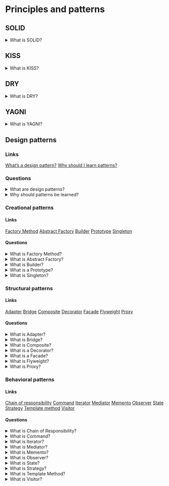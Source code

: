 # Principles and patterns

## SOLID

<details>
  <summary>What is SOLID?</summary>

  The single responsibility principle - each class should have only one responsibility that encapsulates in this class.
  The open-closed principle - each entity should be open for expansion and be closed for modification.
  The Liskov substitution principle - any subclass should supplement the parent class but not change it.
  The interface segregation principle - a few separate interfaces are better than one combined interface.
  The dependency inversion principle - dependencies should be only on abstractions.

</details>

## KISS

<details>
  <summary>What is KISS?</summary>

  KISS or keep it simple stupid is one of the design principles. KISS says that the many systems will work better if they are simple. So, simplicity should be one of the main targets in the design sphere.

</details>

## DRY

<details>
  <summary>What is DRY?</summary>

  DRY or don’t repeat yourself is one of the design principles. DRY says that not need to repeat different information or functionality. Each part of knowledge should have only one view into system scope.

</details>

## YAGNI

<details>
  <summary>What is YAGNI?</summary>

  YAGNI or you aren’t gonna need it is one of the design principles. YAGNI says that the programmer should not implement functionality if it is not necessary. There are a few reasons. Firstly, a customer does not have to pay for something that is not needed for him. Secondary, additional functionality could increase the development difficulty of other features.

</details>

## Design patterns

### Links
[What’s a design pattern?](https://refactoring.guru/design-patterns/what-is-pattern)
[Why should I learn patterns?](https://refactoring.guru/design-patterns/why-learn-patterns)


### Questions

<details>
  <summary>What are design patterns?</summary>

  Design patterns are standard solutions to common problems in a software design. Each design pattern provides a customized blueprint for exacting problems. As a result, you cannot copy a pattern in your program, but you can use it as a design solution to your problem. The design patterns could be confused with algorithms because both concepts describe standard solutions to some known targets. But while an algorithm has always defined a clear set of actions, a pattern is a more high-level description of a solution.

</details>

<details>
  <summary>Why should patterns be learned?</summary>
  
  The truth is that a programmer can work without knowledge about patterns. Moreover, in this case, he can implement a pattern solution without knowing about it. So, why is it needed to learn them?
  There are a few reasons:
	  1. Firstly, design patterns are a toolkit of solutions to common problems in software design. So, the programmer could solve problems using them.
	  2. Secondly, design patterns are a common language that allows having more effective communication.

</details>

### Creational patterns

#### Links
[Factory Method](https://refactoring.guru/design-patterns/factory-method)
[Abstract Factory](https://refactoring.guru/design-patterns/abstract-factory)
[Builder](https://refactoring.guru/design-patterns/builder)
[Prototype](https://refactoring.guru/design-patterns/prototype)
[Singleton](https://refactoring.guru/design-patterns/singleton)

#### Questions

<details>
  <summary>What is Factory Method?</summary>

  Factory Method is a creational design pattern that provides an interface for creating objects in a superclass but allows subclasses to alter the type of created objects.
  Applicability:
  * Use the factory Method when beforehand unknown types and dependencies of the objects should work.
  * Use the Factory Method for providing users of your library or framework with a way to extend its internal components.
  * Use the Factory Method for saving system resources by reusing the existing exemplars instead of rebuilding them each time.
  Pros:
  * Avoid tight coupling between the creator and the concrete products.
  * Single Responsibility Principle. You can move the product creation code into one place in the program, making the code easier to support.
  * Open/Closed Principle. You can introduce new types of products into the program without breaking existing client code.
  Cons:
  * Each new subclass increases the code complexity. The best-case scenario is when introducing the pattern into an existing hierarchy of creator classes.

</details>

<details>
  <summary>What is Abstract Factory?</summary>

  Abstract Factory is a creational design pattern that lets you produce families of the related objects without specifying their concrete classes.
  Applicability:
  * Use the Abstract Factory when code needs to work with various families of related products but not to depend on the concrete classes of those products - they might be unknown beforehand or be simplified to allow for future extensibility.
  Pros:
  * Be sure that the products from a factory are compatible with each other.
  * Avoid tight coupling between concrete products and client code.
  * Single Responsibility Principle. Extract the product creation code into one place, making the code easier to support.
  * Open/Closed Principle. Introduce new variants of products without breaking existing client code.
  Cons:
  * Each new interface or class increases the complexity of the code.

</details>

<details>
  <summary>What is Builder?</summary>

  Builder is a creational design pattern that lets you construct complex objects step by step. The builder pattern allows producing different types and representations of an object using the same construction code.
  Applicability:
  * Use the Builder pattern to get rid of a 'telescopic constructor'.
  * Use the Builder pattern when an application needs to create different representations of some product, for example, stone and wooden houses.
  * Use the Builder to construct Composite trees or other complex objects.
  Pros:
  * Construct objects step-by-step, defer construction steps or run steps recursively.
  * Reuse the same construction code when building various representations of products.
  * Single Responsibility Principle. Isolate complex construction code from the business logic of the product.
  Cons:
  * The overall complexity of the code increases since the pattern requires creating multiple new classes.

</details>

<details>
  <summary>What is a Prototype?</summary>

  A Prototype is a creational design pattern that lets you copy existing objects without making your code dependent on their classes.
  Applicability:
  * Use the Prototype pattern when there isn't dependency from the concrete classes of copied objects in a code.
  * Use the pattern when you want to reduce the number of subclasses that only differ from the initialization of their respective objects. Somebody could have created these subclasses to be able to create a new one with a specific configuration.
  Pros:
  * Clone objects without coupling to their concrete classes.
  * Get rid of repeated initialization code in favour of cloning pre-built prototypes.
  * Produce complex exemplars more conveniently.
  * Get an alternative to inheritance when dealing with configuration presets.
  Cons:
  * Cloning complex objects that have circular references might be very tricky.

</details>

<details>
  <summary>What is Singleton?</summary>

  Singleton is a creational design pattern that lets you ensure that a class has only one instance while providing a global access point to this instance.
  Applicability:
  * Use the Singleton pattern when a class in your program should have just a single instance available to all clients; for example, a single database object shared by different parts of the program.
  * Use the Singleton pattern when you need stricter control over global variables.
  Pros:
  * You can be sure that a class has only a single instance.
  * You gain a global access point to that instance.
  * The initialization of the singleton object happens during the first call.
  Cons:
  * Single Responsibility Principle. The pattern solves two problems at the time.
  * The Singleton pattern can mask unluck design, for instance, when the program components know too much about each other.
  * The pattern requires special treatment in a multithreaded environment so that multiple threads cannot create a singleton object several times.
  * It may be difficult to unit test the client code because many test frameworks rely on inheritance when producing mock objects. Since the constructor of the singleton class is private and overriding static methods is impossible in most languages, you will need to think of a creative way to mock the singleton.

</details>

### Structural patterns

#### Links
[Adapter](https://refactoring.guru/design-patterns/adapter)
[Bridge](https://refactoring.guru/design-patterns/bridge)
[Composite](https://refactoring.guru/design-patterns/composite)
[Decorator](https://refactoring.guru/design-patterns/decorator)
[Facade](https://refactoring.guru/design-patterns/facade)
[Flyweight](https://refactoring.guru/design-patterns/flyweight)
[Proxy](https://refactoring.guru/design-patterns/proxy)

#### Questions

<details>
  <summary>What is Adapter?</summary>

  The adapter is a structural design pattern that allows objects with incompatible interfaces to collaborate.
  Applicability:
  * Use the adapter when you want to use some existing class, but its interface is not compatible with the rest of your code.
  * Use the pattern for reusing several existing subclasses that lack some functionality, and there is not possible to add it in the superclass.
  Prons:
  * Single Responsibility Principle. You can separate the interface or data conversion code from the primary business logic of the program.
  * Open/Closed Principle. You can introduce new types of adapters into the program without breaking the existing client code, as long as they work with the adapters through the client interface.
  Cons:
  * The overall complexity of the code increases because it requires introducing a set of new interfaces and classes. From time to time, changing into service is an easier way.

</details>

<details>
  <summary>What is Bridge?</summary>

  The Bridge is a structural design pattern that lets you split a large class or a set of closely related classes into two separate hierarchies - abstraction and implementation - their implementation independent of each other.
  Applicability:
  * Use the Bridge pattern when you want to divide and organize a class with several functional variants (for example, if the implemented class can work with various database servers).
  * Use the pattern when you need to extend a class in several orthogonal (independent) dimensions.
  * Use the Bridge if you need to be able to switch implementations at runtime.
  Prons:
  * You can create platform-independent classes and apps.
  * The client code works with high-level abstractions.
  * Open/Closed Principle. You can introduce new abstractions and implementations independently from each other.
  * Single Responsibility Principle. You can focus on high-level logic in the abstraction and on platform details in the implementation.
  Cons:
  * You might make the code more complicated by applying the pattern to a highly cohesive class.

</details>

<details>
  <summary>What is Composite?</summary>

  Composite is a structural design pattern that lets you compose objects into tree structures and then work with these structures as if they were individual objects.
  Applicability:
  * Use the Composite pattern when you have to implement a tree-like object structure.
  * Use it when you want the client code to treat both simple and complex elements uniformly.
  Prons:
  * It is possible to work with complex tree structures more conveniently: use polymorphism and recursion to your advantage.
  * Open/Closed Principle. You can introduce new element types into the app without breaking the existing code, which now works with the object tree.
  Cons:
  * It is difficult to provide a shared interface for classes whose functionality differs too much. In base scenarios, there is possible to overgeneralize the component interface, making it harder to comprehend.

</details>

<details>
  <summary>What is a Decorator?</summary>

  The decorator is a structural design pattern that lets you attach new behaviours to objects by placing these objects inside specialized wrapper objects that contain the behaviours.
  Applicability:
  * Use the Decorator pattern when it is possible to increase behaviours at runtime without breaking the code that uses these objects.
  * Use it when it is impossible to extend behaviour using inheritance.
  Prons:
  * It is possible to extend a behaviour without making a new subclass.
  * It is possible to add or remove responsibilities from an object at runtime.
  * It is possible to combine several behaviours by wrapping an object into multiple decorators.
  * Single Responsibility Principle. You can divide a monolithic class that implements many possible variants of behaviour into several smaller ones.
  Cons:
  * It is hard to remove a specific wrapper from the wrappers stack.
  * It is hard to implement a decorator with independent behaviour from the stack.
  * The initial configuration code of layers might look pretty ugly.

</details>

<details>
  <summary>What is a Facade?</summary>

  It is a structural design pattern that provides a simplified interface to a library, a framework, or any other complex set of classes.
  Applicability:
  * Use the Facade pattern when you need to have a limited but straightforward interface to a complex subsystem.
  * Use the Facade when you want to structure a subsystem into layers.
  Prons:
  * It is possible to isolate your code from the complexity of a subsystem.
  Cons:
  * A facade can become a god object coupled to all classes of an app.

</details>

<details>
  <summary>What is Flyweight?</summary>

  What is Flyweight?
  Flyweight is a structural design pattern that lets you fit more objects into the available amount of RAM by sharing common parts of the state between multiple exemplars instead of keeping all of the data in each object.
  Applicability:
  * Use the Flyweight pattern only when it is needed to optimize used RAM.
  Prons:
  * It is possible to save lots of RAM, assuming your program has tons of similar objects.
  Cons:
  * It is possible to trade RAM over CPU cycles when some context data needs recalculation each time somebody calls a flyweight method.
  * The code becomes much more complicated. New team members will always be wondering about the state.

</details>

<details>
  <summary>What is Proxy?</summary>

  What is a Proxy?
  Proxy is a structural design pattern that provides a substitute or placeholder for another object. A proxy controls access to the original one, allowing it to perform something either before or after the request gets through to the original one.
  Applicability:
  * Lazy initialization.
  * Access control (protection proxy).
  * Logging requests (logging proxy).
  * Caching request results (caching proxy).
  * Smart reference.
  Prons:
  * It is possible to control the service object without clients knowing about it.
  * It is possible to manage the lifecycle of the service object when clients do not care about it.
  * The proxy works even if the service object is not ready or is not available.
  * Open/Closed Principle. You can introduce new proxies without changing the service or clients.
  Cons:
  * The code may become more complicated since you need to introduce a lot of new classes.

</details>

### Behavioral patterns

#### Links
[Chain of responsibility](https://refactoring.guru/design-patterns/chain-of-responsibility)
[Command](https://refactoring.guru/design-patterns/command)
[Iterator](https://refactoring.guru/design-patterns/iterator)
[Mediator](https://refactoring.guru/design-patterns/mediator)
[Memento](https://refactoring.guru/design-patterns/memento)
[Observer](https://refactoring.guru/design-patterns/observer)
[State](https://refactoring.guru/design-patterns/state)
[Strategy](https://refactoring.guru/design-patterns/strategy)
[Template method](https://refactoring.guru/design-patterns/template-method)
[Visitor](https://refactoring.guru/design-patterns/visitor)

#### Questions

<details>
  <summary>What is Chain of Responsibility?</summary>

  What is a Chain of Responsibility?
  Cin of Responsibility is a behavioural design pattern that lets you pass requests along a chain of handlers. Each handler decides thao process the request or move it on to the next handler in the chain.
  Applicability:
  * Use the Chain of Responsibility pattern when an expected program process different kinds of requests in various ways, but the exact types of requests and their sequences are unknown beforehand.
  * Use it when it is essential to execute several handlers in a particular order.
  * Use the CoR pattern when the set of handlers and their order are supposed to change at runtime.
  Prons:
  * You can control the order of request handling.
  * Single Responsibility Principle. It is possible to decouple classes that invoke operations from them.
  * Open/Closed Principle. You can introduce new handlers into the app without breaking the existing client code.
  Cons:
  * Some requests may end up unhandled.

</details>

<details>
  <summary>What is Command?</summary>

  It is a behavioural design pattern that turns a request into a stand-alone object that contains all information about it. This transformation lets you pass requests to method arguments, delay or queue a request execution, and support undoable operations.
  Applicability:
  * Use the Command pattern when you want to parametrize objects with operations.
  * Use the Command pattern when you want to queue operations, schedule their execution, or execute them remotely.
  * Use the Command pattern when an application can reverse operations.
  Prons:
  * Single Responsibility Principle. It is possible to decouple classes that invoke operations from them that perform these operations.
  * Open/Closed Principle. You can introduce new commands into the app without breaking existing client code.
  * You can implement undo/redo.
  * You can implement deferred execution of operations.
  * You can assemble a set of simple commands into a complex one.
  Cons:
  * The code may become more complicated since introducing a whole new layer between senders and receivers.

</details>

<details>
  <summary>What is Iterator?</summary>

  In progress ...

</details>

<details>
  <summary>What is Mediator?</summary>

  In progress ...

</details>

<details>
  <summary>What is Memento?</summary>

  In progress ...

</details>

<details>
  <summary>What is Observer?</summary>

  In progress ...

</details>

<details>
  <summary>What is State?</summary>

  In progress ...

</details>

<details>
  <summary>What is Strategy?</summary>

  In progress ...

</details>

<details>
  <summary>What is Template Method?</summary>

  In progress ...

</details>

<details>
  <summary>What is Visitor?</summary>

  In progress ...

</details>
